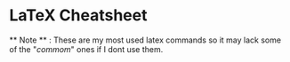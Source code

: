 # LaTeX Cheatsheet

** Note ** : These are my most used latex commands so it may lack some of the
 "*commom*" ones if I dont use them.
